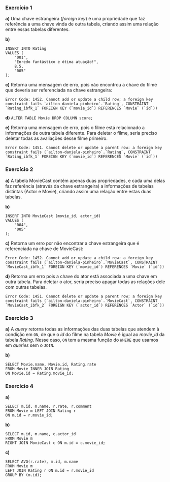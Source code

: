 ### Exercício 1
**a)** Uma chave estrangeira (*foreign key*) é uma propriedade que faz referência a uma chave vinda de outra tabela, criando assim uma relação entre essas tabelas diferentes.

**b)**
```
INSERT INTO Rating
VALUES (
	"001",
    "Enredo fantástico e ótima atuação!",
    8.5,
    "005"
);
```

**c)** Retorna uma mensagem de erro, pois não encontrou a chave do filme que deveria ser referenciada na chave estrangeira:
```
Error Code: 1452. Cannot add or update a child row: a foreign key constraint fails `ailton-daniela-pinheiro`.`Rating`, CONSTRAINT `Rating_ibfk_1` FOREIGN KEY (`movie_id`) REFERENCES `Movie` (`id`))
```

**d)** `ALTER TABLE Movie DROP COLUMN score;`

**e)** Retorna uma mensagem de erro, pois o filme está relacionado a informações de outra tabela diferente. Para deletar o filme, seria preciso deletar todas as avaliações desse filme primeiro.
```
Error Code: 1451. Cannot delete or update a parent row: a foreign key constraint fails (`ailton-daniela-pinheiro`.`Rating`, CONSTRAINT `Rating_ibfk_1` FOREIGN KEY (`movie_id`) REFERENCES `Movie` (`id`))
```

### Exercício 2
**a)** A tabela MovieCast contém apenas duas propriedades, e cada uma delas faz referência (através da chave estrangeira) a informações de tabelas distintas (Actor e Movie), criando assim uma relação entre estas duas tabelas.

**b)**
```
INSERT INTO MovieCast (movie_id, actor_id)
VALUES (
	"004",
	"005"
);
```

**c)** Retorna um erro por não encontrar a chave estrangeira que é referenciada na chave de MovieCast:
```
Error Code: 1452. Cannot add or update a child row: a foreign key constraint fails (`ailton-daniela-pinheiro`.`MovieCast`, CONSTRAINT `MovieCast_ibfk_1` FOREIGN KEY (`movie_id`) REFERENCES `Movie` (`id`))
```

**d)** Retorna um erro pois a chave do ator está associada a uma chave em outra tabela. Para deletar o ator, seria preciso apagar todas as relações dele com outras tabelas.
```
Error Code: 1451. Cannot delete or update a parent row: a foreign key constraint fails (`ailton-daniela-pinheiro`.`MovieCast`, CONSTRAINT `MovieCast_ibfk_2` FOREIGN KEY (`actor_id`) REFERENCES `Actor` (`id`))
```

### Exercício 3
**a)** A *query* retorna todas as informações das duas tabelas que atendem à condição em `ON`, de que o *id* do filme na tabela *Movie* é igual ao *movie_id* da tabela *Rating*. Nesse caso, `ON` tem a mesma função do `WHERE` que usamos em *queries* sem o `JOIN`.

**b)** 
```
SELECT Movie.name, Movie.id, Rating.rate
FROM Movie INNER JOIN Rating
ON Movie.id = Rating.movie_id;
```

### Exercício 4
**a)**
```
SELECT m.id, m.name, r.rate, r.comment
FROM Movie m LEFT JOIN Rating r
ON m.id = r.movie_id;
```

**b)**
```
SELECT m.id, m.name, c.actor_id
FROM Movie m
RIGHT JOIN MovieCast c ON m.id = c.movie_id;
```

**c)**
```
SELECT AVG(r.rate), m.id, m.name
FROM Movie m
LEFT JOIN Rating r ON m.id = r.movie_id
GROUP BY (m.id);
```
